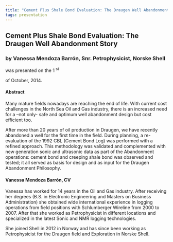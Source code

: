 ```yaml
---
title: "Cement Plus Shale Bond Evaluation: The Draugen Well Abandonment Story"
tags: presentation 
---
```



		
<h2>
Cement Plus Shale Bond Evaluation: The Draugen Well Abandonment Story
</h2>

 



		
<h3>
by Vanessa Mendoza Barrón, Snr. Petrophysicist, Norske Shell
</h3>

 



 
<p>
was presented on the 1
<sup>
st
</sup>

 of October, 2014.
</p>

	

 
<h4>
Abstract
</h4>



		

		
<p>
Many mature fields nowadays are reaching the end of life. With current cost challenges in the North Sea Oil and Gas industry, there is an increased need for a –not only- safe and optimum well abandonment design but cost efficient too.
</p>

<p>
 

After more than 20 years of oil production in Draugen, we have recently abandoned a well for the first time in the field. During planning, a re-evaluation of the 1992 CBL (Cement Bond Log) was performed with a refined approach.  This methodology was validated and complemented with new generation sonic and ultrasonic data as part of the Abandonment operations: cement bond and creeping shale bond was observed and tested; it all served as basis for design and as input for the Draugen Abandonment Philosophy.

</p>





		
<h4>
Vanessa Mendoza Barrón, CV
</h4>





		
<p>
Vanessa has worked for 14 years in the Oil and Gas industry. After receiving her degrees (B.S. in Electronic Engineering and Masters on Business Administration) she obtained wide international experience in logging operations from field positions with Schlumberger Wireline from 2000 to 2007. After that she worked as Petrophysicist in different locations and specialized in the latest Sonic and NMR logging technologies.
</p>

<p>


She joined Shell in 2012 in Norway and has since been working as Petrophysicist for the Draugen field and Exploration in Norske Shell.
</p>



 	     

	

